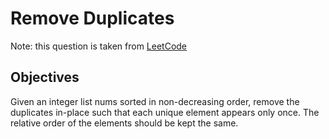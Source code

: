 # Remove Duplicates

Note: this question is taken from [LeetCode](https://leetcode.com)

## Objectives

Given an integer list nums sorted in non-decreasing order, remove the duplicates in-place such that each unique element appears only once. The relative order of the elements should be kept the same.
